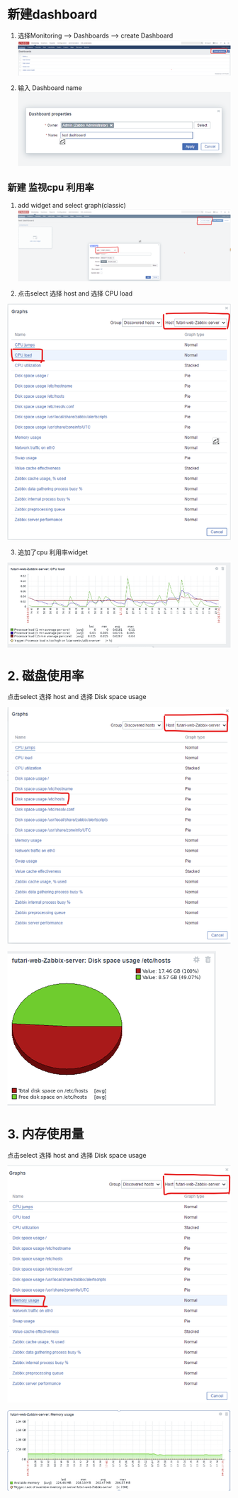 # 新建dashboard

1. 选择Monitoring --> Dashboards --> create  Dashboard
![](img\2021-04-26-17-23-30.png)

2. 输入 Dashboard name
![](img\2021-04-26-17-24-16.png)

## 新建 监视cpu 利用率

1. add widget and select graph(classic)
![](img\2021-04-26-17-27-22.png)

2. 点击select 选择 host and 选择 CPU load

![](img\2021-04-26-17-31-24.png)

3. 追加了cpu 利用率widget

![](img\2021-04-26-17-31-06.png)

# 2. 磁盘使用率

点击select 选择 host and 选择 Disk space usage

![](img\2021-04-26-17-33-13.png)

![](img\2021-04-26-17-34-37.png)


# 3. 内存使用量


点击select 选择 host and 选择 Disk space usage

![](img\2021-04-26-17-35-30.png)

![](img\2021-04-26-17-35-58.png)


